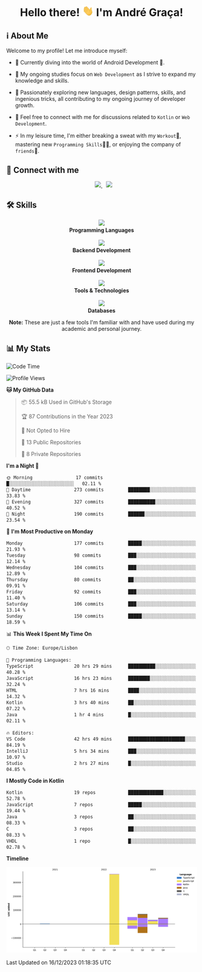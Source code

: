<h1 align="center">Hello there! <img src="https://raw.githubusercontent.com/ABSphreak/ABSphreak/master/gifs/Hi.gif" width="30"> I'm André Graça!</h1>

## ℹ️ About Me

Welcome to my profile! Let me introduce myself:

- 🔭 Currently diving into the world of Android Development 📱.

- 🌱 My ongoing studies focus on `Web Development` as I strive to expand my knowledge and skills.
 
- 🚀 Passionately exploring new languages, design patterns, skills, and ingenious tricks, all contributing to my ongoing journey of developer growth.

- 💬 Feel free to connect with me for discussions related to `Kotlin` or `Web Development`.

- ⚡ In my leisure time, I'm either breaking a sweat with my `Workout`💪, mastering new `Programming Skills`👨‍💻, or enjoying the company of `friends`👥.

## 🤝 Connect with me

<p align="center">
  <a style="margin-left: 10px;" target="_blank" href="mailto:sindrome.gracinha@gmail.com">
    <img width="50px" src="https://play-lh.googleusercontent.com/KSuaRLiI_FlDP8cM4MzJ23ml3og5Hxb9AapaGTMZ2GgR103mvJ3AAnoOFz1yheeQBBI">
  </a>
  <a style="margin-left: 10px;" target="_blank" href="https://twitter.com/Andre_Graca3">
    <img src="https://skillicons.dev/icons?i=twitter">
  </a>
</p>

## 🛠️ Skills

<div align="center">
  <p align="center">
    <img src="https://skillicons.dev/icons?i=kotlin,java,js,ts,python,c&perline=6" /><br/>
    <b>Programming Languages</b><br/><br/>
    <img src="https://skillicons.dev/icons?i=spring,nodejs,express&perline=5" /><br/>
    <b>Backend Development</b><br/><br/>
    <img src="https://skillicons.dev/icons?i=react,nextjs,html,css,bootstrap,tailwind&perline=6" /><br/>
    <b>Frontend Development</b><br/><br/>
    <img src="https://skillicons.dev/icons?i=docker,linux,bash,git,github,androidstudio,jenkins,postman&perline=9" /><br/>
    <b>Tools & Technologies</b><br/><br/>
    <img src="https://skillicons.dev/icons?i=postgres,mongodb&perline=2" /><br/>
    <b>Databases</b>
  </p> 
  <p align="center"><b>Note:</b> These are just a few tools I'm familiar with and have used during my academic and personal journey.</p>
</div>

## 📊 My Stats

<!--START_SECTION:waka-->
![Code Time](http://img.shields.io/badge/Code%20Time-513%20hrs%2051%20mins-blue)

![Profile Views](http://img.shields.io/badge/Profile%20Views-0-blue)

**🐱 My GitHub Data** 

> 📦 55.5 kB Used in GitHub's Storage 
 > 
> 🏆 87 Contributions in the Year 2023
 > 
> 🚫 Not Opted to Hire
 > 
> 📜 13 Public Repositories 
 > 
> 🔑 8 Private Repositories 
 > 
**I'm a Night 🦉** 

```text
🌞 Morning                17 commits          █░░░░░░░░░░░░░░░░░░░░░░░░   02.11 % 
🌆 Daytime                273 commits         ████████░░░░░░░░░░░░░░░░░   33.83 % 
🌃 Evening                327 commits         ██████████░░░░░░░░░░░░░░░   40.52 % 
🌙 Night                  190 commits         ██████░░░░░░░░░░░░░░░░░░░   23.54 % 
```
📅 **I'm Most Productive on Monday** 

```text
Monday                   177 commits         █████░░░░░░░░░░░░░░░░░░░░   21.93 % 
Tuesday                  98 commits          ███░░░░░░░░░░░░░░░░░░░░░░   12.14 % 
Wednesday                104 commits         ███░░░░░░░░░░░░░░░░░░░░░░   12.89 % 
Thursday                 80 commits          ██░░░░░░░░░░░░░░░░░░░░░░░   09.91 % 
Friday                   92 commits          ███░░░░░░░░░░░░░░░░░░░░░░   11.40 % 
Saturday                 106 commits         ███░░░░░░░░░░░░░░░░░░░░░░   13.14 % 
Sunday                   150 commits         █████░░░░░░░░░░░░░░░░░░░░   18.59 % 
```


📊 **This Week I Spent My Time On** 

```text
🕑︎ Time Zone: Europe/Lisbon

💬 Programming Languages: 
TypeScript               20 hrs 29 mins      ██████████░░░░░░░░░░░░░░░   40.28 % 
JavaScript               16 hrs 23 mins      ████████░░░░░░░░░░░░░░░░░   32.24 % 
HTML                     7 hrs 16 mins       ████░░░░░░░░░░░░░░░░░░░░░   14.32 % 
Kotlin                   3 hrs 40 mins       ██░░░░░░░░░░░░░░░░░░░░░░░   07.22 % 
Java                     1 hr 4 mins         █░░░░░░░░░░░░░░░░░░░░░░░░   02.11 % 

🔥 Editors: 
VS Code                  42 hrs 49 mins      █████████████████████░░░░   84.19 % 
IntelliJ                 5 hrs 34 mins       ███░░░░░░░░░░░░░░░░░░░░░░   10.97 % 
Studio                   2 hrs 27 mins       █░░░░░░░░░░░░░░░░░░░░░░░░   04.85 % 
```

**I Mostly Code in Kotlin** 

```text
Kotlin                   19 repos            █████████████░░░░░░░░░░░░   52.78 % 
JavaScript               7 repos             █████░░░░░░░░░░░░░░░░░░░░   19.44 % 
Java                     3 repos             ██░░░░░░░░░░░░░░░░░░░░░░░   08.33 % 
C                        3 repos             ██░░░░░░░░░░░░░░░░░░░░░░░   08.33 % 
VHDL                     1 repo              █░░░░░░░░░░░░░░░░░░░░░░░░   02.78 % 
```



**Timeline**

![Lines of Code chart](https://raw.githubusercontent.com/AndreGraca3/AndreGraca3/main/assets/bar_graph.png)


 Last Updated on 16/12/2023 01:18:35 UTC
<!--END_SECTION:waka-->
